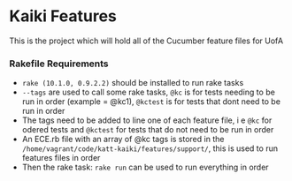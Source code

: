 Kaiki Features
===================

This is the project which will hold all of the Cucumber feature files for UofA


### Rakefile Requirements

* `rake (10.1.0, 0.9.2.2)` should be installed to run rake tasks
* `--tags` are used to call some rake tasks, `@kc` is for tests needing to be run in order (example = @kc1), `@kctest` is for tests that dont need to be run in order
* The tags need to be added to line one of each feature file, i e `@kc` for odered tests and `@kctest` for tests that do not need to be run in order
* An ECE.rb file with an array of @kc tags is stored in the `/home/vagrant/code/katt-kaiki/features/support/`, this is used to run features files in order
* Then the rake task: `rake run` can be used to run everything in order
